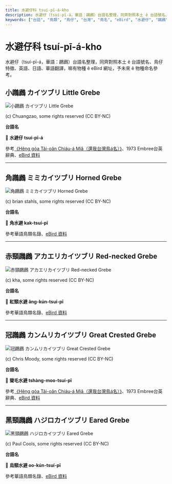 ```yaml
---
title: 水避仔科 tsuí-pī-á-kho
description: 水避仔（tsuí-pī-á，華語：鸊鷉）台語名整理，同齊對照本土 ê 台語號名、鳥仔特徵、英語、日語、華語翻譯，嘛有物種 ê eBird 網址，予未來 ê 物種命名參考。
keywords: ["台語", "鳥類", "鳥仔", "台灣", "鳥名", "eBird", "水避仔", "鸊鷉"]
---
```


# 水避仔科 tsuí-pī-á-kho

水避仔（tsuí-pī-á，華語：鸊鷉）台語名整理，同齊對照本土 ê 台語號名、鳥仔特徵、英語、日語、華語翻譯，嘛有物種 ê eBird 網址，予未來 ê 物種命名參考。

## 小鸊鷉 カイツブリ Little Grebe

![小鸊鷉 カイツブリ Little Grebe](https://inaturalist-open-data.s3.amazonaws.com/photos/173551179/medium.jpg)

(c) Chuangzao, some rights reserved (CC BY-NC)

**台語名**

🎯 **水避仔 tsuí-pī-á**

參考[《Hêng góa Tâi-oân Chiáu-á Miâ（還我台灣鳥á名）》](https://siaulahjih.github.io/TaiOanChiauA/)、1973 Embree台英辭典、[eBird 資料](https://ebird.org/species/litgre1)

---

## 角鸊鷉 ミミカイツブリ Horned Grebe

![角鸊鷉 ミミカイツブリ Horned Grebe](https://inaturalist-open-data.s3.amazonaws.com/photos/199229290/medium.jpg)

(c) brian stahls, some rights reserved (CC BY-NC)

**台語名**

🎯 **角水避 kak-tsuí-pī**

參考華語鳥類名錄、[eBird 資料](https://ebird.org/species/horgre)

---

## 赤頸鸊鷉 アカエリカイツブリ Red-necked Grebe

![赤頸鸊鷉 アカエリカイツブリ Red-necked Grebe](https://inaturalist-open-data.s3.amazonaws.com/photos/13021297/medium.jpg)

(c) kha, some rights reserved (CC BY-NC)

**台語名**

🎯 **紅頸水避 âng-kún-tsuí-pī**

參考華語鳥類名錄、[eBird 資料](https://ebird.org/species/rengre)

---

## 冠鸊鷉 カンムリカイツブリ Great Crested Grebe

![冠鸊鷉 カンムリカイツブリ Great Crested Grebe](https://inaturalist-open-data.s3.amazonaws.com/photos/132117/medium.jpg)

(c) Chris Moody, some rights reserved (CC BY-NC)

**台語名**

🎯 **聳毛水避 tshàng-moo-tsuí-pī**

參考[《Hêng góa Tâi-oân Chiáu-á Miâ（還我台灣鳥á名）》](https://siaulahjih.github.io/TaiOanChiauA/)、1973 Embree台英辭典、[eBird 資料](https://ebird.org/species/grcgre1)

---

## 黑頸鸊鷉 ハジロカイツブリ Eared Grebe

![黑頸鸊鷉 ハジロカイツブリ Eared Grebe](https://inaturalist-open-data.s3.amazonaws.com/photos/1936398/medium.jpg)

(c) Paul Cools, some rights reserved (CC BY-NC)

**台語名**

🎯 **烏頸水避 oo-kún-tsuí-pī**

參考華語鳥類名錄、[eBird 資料](https://ebird.org/species/eargre)
